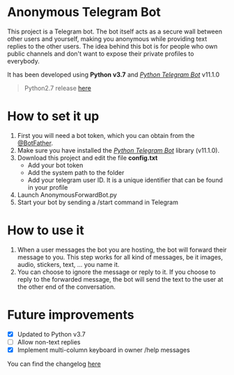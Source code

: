 # Anonymous Telegram Bot
This project is a Telegram bot. The bot itself acts as a secure wall between other users and yourself, making you anonymous while providing text replies to the other users. The idea behind this bot is for people who own public channels and don't want to expose their private profiles to everybody.

It has been developed using **Python v3.7** and [*Python Telegram Bot*](https://python-telegram-bot.readthedocs.io/en/stable/) v11.1.0
> Python2.7 release [here](https://github.com/fndh/Anonymous-Telegram-Bot/releases/tag/b784a13)

# How to set it up
1. First you will need a bot token, which you can obtain from the [@BotFather](https://t.me/BotFather).
2. Make sure you have installed the [*Python Telegram Bot*](https://python-telegram-bot.readthedocs.io/en/stable/) library (v11.1.0).
3. Download this project and edit the file **config.txt**
   * Add your bot token
   * Add the system path to the folder
   * Add your telegram user ID. It is a unique identifier that can be found in your profile
4. Launch AnonymousForwardBot.py
5. Start your bot by sending a /start command in Telegram

# How to use it
1. When a user messages the bot you are hosting, the bot will forward their message to you. This step works for all kind of messages, be it images, audio, stickers, text, ... you name it.
2. You can choose to ignore the message or reply to it. If you choose to reply to the forwarded message, the bot will send the text to the user at the other end of the conversation.

# Future improvements

- [x] Updated to Python v3.7
- [ ] Allow non-text replies
- [x] Implement multi-column keyboard in owner /help messages

You can find the changelog [here](https://github.com/fndh/Anonymous-Telegram-Bot/wiki/Changelog)
